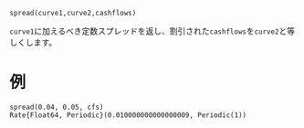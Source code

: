 ```
spread(curve1,curve2,cashflows)
```

`curve1`に加えるべき定数スプレッドを返し、割引された`cashflows`を`curve2`と等しくします。

# 例

```julia-repl
spread(0.04, 0.05, cfs)
Rate{Float64, Periodic}(0.010000000000000009, Periodic(1))
```

